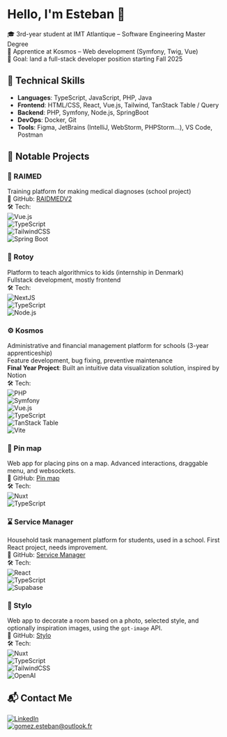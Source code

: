 # Hello, I'm Esteban 👋

🎓 3rd-year student at IMT Atlantique – Software Engineering Master Degree  
💼 Apprentice at Kosmos – Web development (Symfony, Twig, Vue)  
🎯 Goal: land a full-stack developer position starting Fall 2025

## 🔧 Technical Skills

- **Languages**: TypeScript, JavaScript, PHP, Java  
- **Frontend**: HTML/CSS, React, Vue.js, Tailwind, TanStack Table / Query  
- **Backend**: PHP, Symfony, Node.js, SpringBoot  
- **DevOps**: Docker, Git  
- **Tools**: Figma, JetBrains (IntelliJ, WebStorm, PHPStorm...), VS Code, Postman

## 🌱 Notable Projects

### 🎒 RAIMED  
Training platform for making medical diagnoses (school project)  
🔗 GitHub: [RAIDMEDV2](https://github.com/RAIDMED-PROJECT-ORG/RAIDMEDV2)  
🛠️ Tech:  
![Vue.js](https://img.shields.io/badge/Vue.js-35495E?style=for-the-badge&logo=vue.js&logoColor=4FC08D)  
![TypeScript](https://img.shields.io/badge/TypeScript-3178C6?style=for-the-badge&logo=typescript&logoColor=white)  
![TailwindCSS](https://img.shields.io/badge/TailwindCSS-38B2AC?style=for-the-badge&logo=tailwind-css&logoColor=white)  
![Spring Boot](https://img.shields.io/badge/-Spring_Boot-6DB33F?style=flat-square&logo=springboot&logoColor=white)

### 🧒 Rotoy  
Platform to teach algorithmics to kids (internship in Denmark)  
Fullstack development, mostly frontend  
🛠️ Tech:  
![NextJS](https://img.shields.io/badge/NextJS-20232A?style=for-the-badge&logo=react&logoColor=61DAFB)  
![TypeScript](https://img.shields.io/badge/TypeScript-3178C6?style=for-the-badge&logo=typescript&logoColor=white)  
![Node.js](https://img.shields.io/badge/Node.js-339933?style=for-the-badge&logo=nodedotjs&logoColor=white)

### ⚙️ Kosmos  
Administrative and financial management platform for schools (3-year apprenticeship)  
Feature development, bug fixing, preventive maintenance  
**Final Year Project**: Built an intuitive data visualization solution, inspired by Notion  
🛠️ Tech:  
![PHP](https://img.shields.io/badge/PHP-777BB4?style=for-the-badge&logo=php&logoColor=white)  
![Symfony](https://img.shields.io/badge/Symfony-000000?style=for-the-badge&logo=symfony&logoColor=white)  
![Vue.js](https://img.shields.io/badge/Vue.js-35495E?style=for-the-badge&logo=vue.js&logoColor=4FC08D)  
![TypeScript](https://img.shields.io/badge/TypeScript-3178C6?style=for-the-badge&logo=typescript&logoColor=white)  
![TanStack Table](https://img.shields.io/badge/TanStack--Table-000000?style=for-the-badge&logo=tableau&logoColor=white)  
![Vite](https://img.shields.io/badge/Vite-646CFF?style=for-the-badge&logo=vite&logoColor=white)

### 📍 Pin map  
Web app for placing pins on a map. Advanced interactions, draggable menu, and websockets.  
🔗 GitHub: [Pin map](https://github.com/EstebanzG/PinMap)  
🛠️ Tech:  
![Nuxt](https://img.shields.io/badge/-Nuxt-00C58E?style=flat-square&logo=nuxtdotjs&logoColor=white)  
![TypeScript](https://img.shields.io/badge/TypeScript-3178C6?style=for-the-badge&logo=typescript&logoColor=white)

### ⌛️ Service Manager  
Household task management platform for students, used in a school. First React project, needs improvement.  
🔗 GitHub: [Service Manager](https://github.com/EstebanzG/ServicesManager)  
🛠️ Tech:  
![React](https://img.shields.io/badge/-React-61DAFB?style=flat-square&logo=react&logoColor=white)  
![TypeScript](https://img.shields.io/badge/TypeScript-3178C6?style=for-the-badge&logo=typescript&logoColor=white)  
![Supabase](https://img.shields.io/badge/-Supabase-3ECF8E?style=flat-square&logo=supabase&logoColor=white)

### 🏡 Stylo  
Web app to decorate a room based on a photo, selected style, and optionally inspiration images, using the `gpt-image` API.  
🔗 GitHub: [Stylo](https://github.com/EstebanzG/Stylo)  
🛠️ Tech:  
![Nuxt](https://img.shields.io/badge/-Nuxt-00C58E?style=flat-square&logo=nuxtdotjs&logoColor=white)  
![TypeScript](https://img.shields.io/badge/TypeScript-3178C6?style=for-the-badge&logo=typescript&logoColor=white)  
![TailwindCSS](https://img.shields.io/badge/TailwindCSS-38B2AC?style=for-the-badge&logo=tailwind-css&logoColor=white)  
![OpenAI](https://img.shields.io/badge/OpenAI-412991?style=for-the-badge&logo=openai&logoColor=white)

## 📬 Contact Me

[![LinkedIn](https://img.shields.io/badge/-LinkedIn-blue?style=flat-square&logo=linkedin)](https://www.linkedin.com/in/gomez-esteban/)  
[![gomez.esteban@outlook.fr](https://img.shields.io/badge/-gomez.esteban@outlook.fr-%23333?style=flat-square&logo=gmail&logoColor=white)](mailto:gomez.esteban@outlook.fr)
